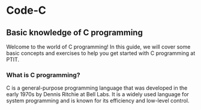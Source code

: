# Code-C
## Basic knowledge of C programming
Welcome to the world of C programming! In this guide, we will cover some basic concepts and exercises to help you get started with C programming at PTIT.
### What is C programming?
C is a general-purpose programming language that was developed in the early 1970s by Dennis Ritchie at Bell Labs. It is a widely used language for system programming and is known for its efficiency and low-level control.
